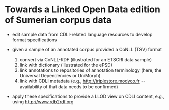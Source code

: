 Towards a Linked Open Data edition of Sumerian corpus data
==

 - edit sample data from CDLI-related language resources to develop format specifications
 - given a sample of an annotated corpus provided a CoNLL (TSV) format
     1. convert via CoNLL-RDF (illustrated for an ETSCRI data sample)
     2. link with dictionary (illustrated for the ePSD)
     3. link annotations to repositories of annotation terminology (here, the Universal Dependencies or UniMorph)
     4. link with CDLI metadata (e.g., http://triplestore.modyco.fr -- availability of that data needs to be confirmed)
 
 -  apply these specifications to provide a LLOD view on CDLI content, e.g., using http://www.rdb2rdf.org
